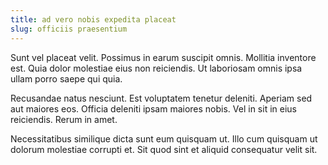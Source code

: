 ```yaml
---
title: ad vero nobis expedita placeat
slug: officiis praesentium
---
```


Sunt vel placeat velit. Possimus in earum suscipit omnis. Mollitia inventore est. Quia dolor molestiae eius non reiciendis. Ut laboriosam omnis ipsa ullam porro saepe qui quia.

Recusandae natus nesciunt. Est voluptatem tenetur deleniti. Aperiam sed aut maiores eos. Officia deleniti ipsam maiores nobis. Vel in sit in eius reiciendis. Rerum in amet.

Necessitatibus similique dicta sunt eum quisquam ut. Illo cum quisquam ut dolorum molestiae corrupti et. Sit quod sint et aliquid consequatur velit sit.
